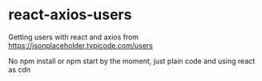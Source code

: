# react-axios-users
Getting users with react and axios from https://jsonplaceholder.typicode.com/users

No npm install or npm start by the moment, just plain code and using react as cdn

